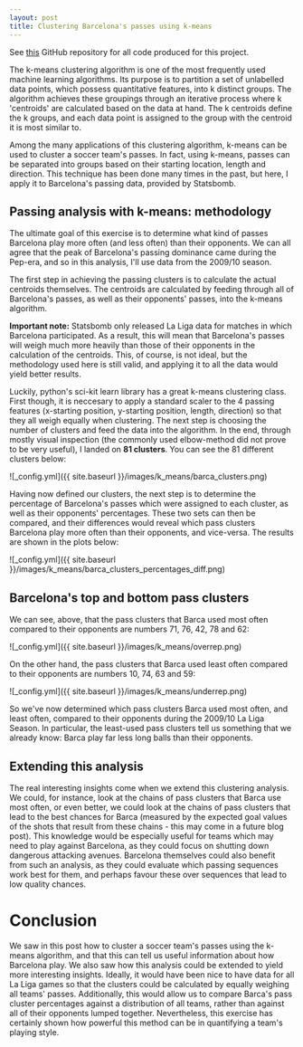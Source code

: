```yaml
---
layout: post
title: Clustering Barcelona's passes using k-means
---
```

See [this](https://github.com/RobBlumberg/k_means_pass_clustering) GitHub repository for all code produced for this project. 

The k-means clustering algorithm is one of the most frequently used machine learning algorithms. Its purpose is to partition a set of unlabelled data points, which possess quantitative features, into k distinct groups. The algorithm achieves these groupings through an iterative process where k 'centroids' are calculated based on the data at hand. The k centroids define the k groups, and each data point is assigned to the group with the centroid it is most similar to. 

Among the many applications of this clustering algorithm, k-means can be used to cluster a soccer team's passes. In fact, using k-means, passes can be separated into groups based on their starting location, length and direction. This technique has been done many times in the past, but here, I apply it to Barcelona's passing data, provided by Statsbomb. 

## Passing analysis with k-means: methodology 

The ultimate goal of this exercise is to determine what kind of passes Barcelona play more often (and less often) than their opponents. We can all agree that the peak of Barcelona's passing dominance came during the Pep-era, and so in this analysis, I'll use data from the 2009/10 season.

The first step in achieving the passing clusters is to calculate the actual centroids themselves. The centroids are calculated by feeding through all of Barcelona's passes, as well as their opponents' passes, into the k-means algorithm. 

**Important note:** Statsbomb only released La Liga data for matches in which Barcelona participated. As a result, this will mean that Barcelona's passes will weigh much more heavily than those of their opponents in the calculation of the centroids. This, of course, is not ideal, but the methodology used here is still valid, and applying it to all the data would yield better results.

Luckily, python's sci-kit learn library has a great k-means clustering class. First though, it is neccesary to apply a standard scaler to the 4 passing features (x-starting position, y-starting position, length, direction) so that they all weigh equally when clustering. The next step is choosing the number of clusters and feed the data into the algorithm. In the end, through mostly visual inspection (the commonly used elbow-method did not prove to be very useful), I landed on **81 clusters**. You can see the 81 different clusters below: 

![_config.yml]({{ site.baseurl }}/images/k_means/barca_clusters.png)

Having now defined our clusters, the next step is to determine the percentage of Barcelona's passes which were assigned to each cluster, as well as their opponents' percentages. These two sets can then be compared, and their differences would reveal which pass clusters Barcelona play more often than their opponents, and vice-versa. The results are shown in the plots below:

![_config.yml]({{ site.baseurl }}/images/k_means/barca_clusters_percentages_diff.png)

## Barcelona's top and bottom pass clusters

We can see, above, that the pass clusters that Barca used most often compared to their opponents are numbers 71, 76, 42, 78 and 62: 

![_config.yml]({{ site.baseurl }}/images/k_means/overrep.png)

On the other hand, the pass clusters that Barca used least often compared to their opponents are numbers 10, 74, 63 and 59: 

![_config.yml]({{ site.baseurl }}/images/k_means/underrep.png)

So we've now determined which pass clusters Barca used most often, and least often, compared to their opponents during the 2009/10 La Liga Season. In particular, the least-used pass clusters tell us something that we already know: Barca play far less long balls than their opponents. 

## Extending this analysis

The real interesting insights come when we extend this clustering analysis. We could, for instance, look at the chains of pass clusters that Barca use most often, or even better, we could look at the chains of pass clusters that lead to the best chances for Barca (measured by the expected goal values of the shots that result from these chains - this may come in a future blog post). This knowledge would be especially useful for teams which may need to play against Barcelona, as they could focus on shutting down dangerous attacking avenues. Barcelona themselves could also benefit from such an analysis, as they could evaluate which passing sequences work best for them, and perhaps favour these over sequences that lead to low quality chances.

# Conclusion

We saw in this post how to cluster a soccer team's passes using the k-means algorithm, and that this can tell us useful information about how Barcelona play. We also saw how this analysis could be extended to yield more interesting insights. Ideally, it would have been nice to have data for all La Liga games so that the clusters could be calculated by equally weighing all teams' passes. Additionally, this would allow us to compare Barca's pass cluster percentages against a distribution of all teams, rather than against all of their opponents lumped together. Nevertheless, this exercise has certainly shown how powerful this method can be in quantifying a team's playing style. 
